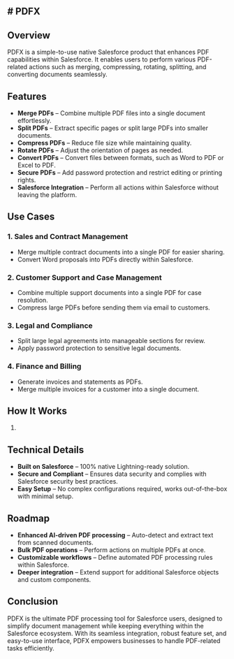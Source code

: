 ## # PDFX

## Overview
PDFX is a simple-to-use native Salesforce product that enhances PDF capabilities within Salesforce. It enables users to perform various PDF-related actions such as merging, compressing, rotating, splitting, and converting documents seamlessly. 

## Features
- **Merge PDFs** – Combine multiple PDF files into a single document effortlessly.
- **Split PDFs** – Extract specific pages or split large PDFs into smaller documents.
- **Compress PDFs** – Reduce file size while maintaining quality.
- **Rotate PDFs** – Adjust the orientation of pages as needed.
- **Convert PDFs** – Convert files between formats, such as Word to PDF or Excel to PDF.
- **Secure PDFs** – Add password protection and restrict editing or printing rights.
- **Salesforce Integration** – Perform all actions within Salesforce without leaving the platform.

## Use Cases
### 1. **Sales and Contract Management**
   - Merge multiple contract documents into a single PDF for easier sharing.
   - Convert Word proposals into PDFs directly within Salesforce.

### 2. **Customer Support and Case Management**
   - Combine multiple support documents into a single PDF for case resolution.
   - Compress large PDFs before sending them via email to customers.

### 3. **Legal and Compliance**
   - Split large legal agreements into manageable sections for review.
   - Apply password protection to sensitive legal documents.

### 4. **Finance and Billing**
   - Generate invoices and statements as PDFs.
   - Merge multiple invoices for a customer into a single document.

## How It Works
1. 

## Technical Details
- **Built on Salesforce** – 100% native Lightning-ready solution.
- **Secure and Compliant** – Ensures data security and complies with Salesforce security best practices.
- **Easy Setup** – No complex configurations required, works out-of-the-box with minimal setup.

## Roadmap
- **Enhanced AI-driven PDF processing** – Auto-detect and extract text from scanned documents.
- **Bulk PDF operations** – Perform actions on multiple PDFs at once.
- **Customizable workflows** – Define automated PDF processing rules within Salesforce.
- **Deeper integration** – Extend support for additional Salesforce objects and custom components.

## Conclusion
PDFX is the ultimate PDF processing tool for Salesforce users, designed to simplify document management while keeping everything within the Salesforce ecosystem. With its seamless integration, robust feature set, and easy-to-use interface, PDFX empowers businesses to handle PDF-related tasks efficiently.


